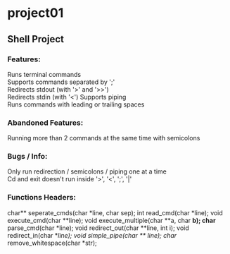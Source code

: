 # project01
## Shell Project
### Features:
Runs terminal commands  
Supports commands separated by ';'  
Redirects stdout (with '>' and '>>')  
Redirects stdin (with '<')
Supports piping  
Runs commands with leading or trailing spaces  
### Abandoned Features:
Running more than 2 commands at the same time with semicolons  
### Bugs / Info:
Only run redirection / semicolons / piping one at a time  
Cd and exit doesn't run inside '>', '<', ';', '|'
### Functions Headers:
char** seperate_cmds(char *line, char sep);
int read_cmd(char *line);
void execute_cmd(char **line);
void execute_multiple(char **a, char **b);
char** parse_cmd(char *line);
void redirect_out(char **line, int i);
void redirect_in(char **line);
void simple_pipe(char ** line);
char* remove_whitespace(char *str);
